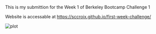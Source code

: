 This is my submittion for the Week 1 of Berkeley Bootcamp Challenge 1

Website is accessable at https://sccroix.github.io/first-week-challenge/

![plot](assets/images/screen_shot.png)